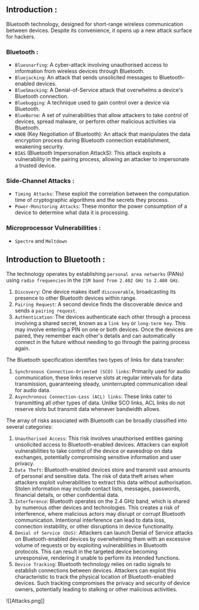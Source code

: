 ## Introduction : 

Bluetooth technology, designed for short-range wireless communication between devices. Despite its convenience, it opens up a new attack surface for hackers.

### Bluetooth : 

- `Bluesnarfing`: A cyber-attack involving unauthorised access to information from wireless devices through Bluetooth.
- `Bluejacking`: An attack that sends unsolicited messages to Bluetooth-enabled devices.
- `BlueSmacking`: A Denial-of-Service attack that overwhelms a device's Bluetooth connection.
- `Bluebugging`: A technique used to gain control over a device via Bluetooth.
- `BlueBorne`: A set of vulnerabilities that allow attackers to take control of devices, spread malware, or perform other malicious activities via Bluetooth.
- `KNOB` (Key Negotiation of Bluetooth): An attack that manipulates the data encryption process during Bluetooth connection establishment, weakening security.
- `BIAS` (Bluetooth Impersonation AttackS): This attack exploits a vulnerability in the pairing process, allowing an attacker to impersonate a trusted device.

### Side-Channel Attacks : 

- `Timing Attacks`: These exploit the correlation between the computation time of cryptographic algorithms and the secrets they process.
- `Power-Monitoring Attacks`: These monitor the power consumption of a device to determine what data it is processing.

### Microprocessor Vulnerabilities : 

- `Spectre` and `Meltdown`

## Introduction to Bluetooth : 

The technology operates by establishing `personal area networks` (PANs) using `radio frequencies` in the `ISM band from 2.402 GHz to 2.480 GHz`.

1. `Discovery`: One device makes itself `discoverable`, broadcasting its presence to other Bluetooth devices within range.
2. `Pairing Request`: A second device finds the discoverable device and sends a `pairing request`.
3. `Authentication`: The devices authenticate each other through a process involving a shared secret, known as a `link key` or `long-term key`. This may involve entering a PIN on one or both devices.
Once the devices are paired, they remember each other's details and can automatically connect in the future without needing to go through the pairing process again.

The Bluetooth specification identifies two types of links for data transfer:
1. `Synchronous Connection-Oriented (SCO) links`: Primarily used for audio communication, these links reserve slots at regular intervals for data transmission, guaranteeing steady, uninterrupted communication ideal for audio data.
2. `Asynchronous Connection-Less (ACL) links`: These links cater to transmitting all other types of data. Unlike SCO links, ACL links do not reserve slots but transmit data whenever bandwidth allows.

The array of risks associated with Bluetooth can be broadly classified into several categories:
1. `Unauthorised Access`: This risk involves unauthorised entities gaining unsolicited access to Bluetooth-enabled devices. Attackers can exploit vulnerabilities to take control of the device or eavesdrop on data exchanges, potentially compromising sensitive information and user privacy.
2. `Data Theft`: Bluetooth-enabled devices store and transmit vast amounts of personal and sensitive data. The risk of data theft arises when attackers exploit vulnerabilities to extract this data without authorisation. Stolen information may include contact lists, messages, passwords, financial details, or other confidential data.
3. `Interference`: Bluetooth operates on the 2.4 GHz band, which is shared by numerous other devices and technologies. This creates a risk of interference, where malicious actors may disrupt or corrupt Bluetooth communication. Intentional interference can lead to data loss, connection instability, or other disruptions in device functionality.
4. `Denial of Service (DoS)`: Attackers can launch Denial of Service attacks on Bluetooth-enabled devices by overwhelming them with an excessive volume of requests or by exploiting vulnerabilities in Bluetooth protocols. This can result in the targeted device becoming unresponsive, rendering it unable to perform its intended functions.
5. `Device Tracking`: Bluetooth technology relies on radio signals to establish connections between devices. Attackers can exploit this characteristic to track the physical location of Bluetooth-enabled devices. Such tracking compromises the privacy and security of device owners, potentially leading to stalking or other malicious activities.

![[Attacks.png]]
